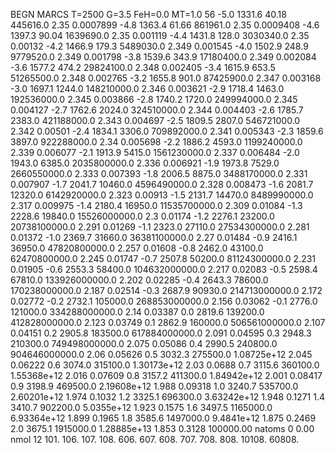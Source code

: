 BEGN
MARCS T=2500 G=3.5 FeH=0.0 MT=1.0
                  56
-5.0 1331.6 40.18 445616.0 2.35 0.0007899 
-4.8 1363.4 61.66 861961.0 2.35 0.0009408 
-4.6 1397.3 90.04 1639690.0 2.35 0.001119 
-4.4 1431.8 128.0 3030340.0 2.35 0.00132 
-4.2 1466.9 179.3 5489030.0 2.349 0.001545 
-4.0 1502.9 248.9 9779520.0 2.349 0.001798 
-3.8 1539.6 343.9 17180400.0 2.349 0.002084 
-3.6 1577.2 474.2 29824100.0 2.348 0.002405 
-3.4 1615.9 653.5 51265500.0 2.348 0.002765 
-3.2 1655.8 901.0 87425900.0 2.347 0.003168 
-3.0 1697.1 1244.0 148210000.0 2.346 0.003621 
-2.9 1718.4 1463.0 192536000.0 2.345 0.003866 
-2.8 1740.2 1720.0 249994000.0 2.345 0.004127 
-2.7 1762.6 2024.0 324510000.0 2.344 0.004403 
-2.6 1785.7 2383.0 421188000.0 2.343 0.004697 
-2.5 1809.5 2807.0 546721000.0 2.342 0.00501 
-2.4 1834.1 3306.0 709892000.0 2.341 0.005343 
-2.3 1859.6 3897.0 922288000.0 2.34 0.005698 
-2.2 1886.2 4593.0 1199240000.0 2.339 0.006077 
-2.1 1913.9 5415.0 1561230000.0 2.337 0.006484 
-2.0 1943.0 6385.0 2035800000.0 2.336 0.006921 
-1.9 1973.8 7529.0 2660550000.0 2.333 0.007393 
-1.8 2006.5 8875.0 3488170000.0 2.331 0.007907 
-1.7 2041.7 10460.0 4596490000.0 2.328 0.008473 
-1.6 2081.7 12320.0 6142920000.0 2.323 0.00913 
-1.5 2131.7 14470.0 8489990000.0 2.317 0.009975 
-1.4 2180.4 16950.0 11535700000.0 2.309 0.01084 
-1.3 2228.6 19840.0 15526000000.0 2.3 0.01174 
-1.2 2276.1 23200.0 20738100000.0 2.291 0.01269 
-1.1 2323.0 27110.0 27534300000.0 2.281 0.01372 
-1.0 2369.7 31660.0 36381100000.0 2.27 0.01484 
-0.9 2416.1 36950.0 47820800000.0 2.257 0.01608 
-0.8 2462.0 43100.0 62470800000.0 2.245 0.01747 
-0.7 2507.8 50200.0 81124300000.0 2.231 0.01905 
-0.6 2553.3 58400.0 104632000000.0 2.217 0.02083 
-0.5 2598.4 67810.0 133926000000.0 2.202 0.02285 
-0.4 2643.3 78600.0 170238000000.0 2.187 0.02514 
-0.3 2687.9 90930.0 214713000000.0 2.172 0.02772 
-0.2 2732.1 105000.0 268853000000.0 2.156 0.03062 
-0.1 2776.0 121000.0 334288000000.0 2.14 0.03387 
0.0 2819.6 139200.0 412828000000.0 2.123 0.03749 
0.1 2862.9 160000.0 506561000000.0 2.107 0.04151 
0.2 2905.8 183500.0 617884000000.0 2.091 0.04595 
0.3 2948.3 210300.0 749498000000.0 2.075 0.05086 
0.4 2990.5 240800.0 904646000000.0 2.06 0.05626 
0.5 3032.3 275500.0 1.08725e+12 2.045 0.06222 
0.6 3074.0 315100.0 1.30173e+12 2.03 0.0688 
0.7 3115.6 360100.0 1.55368e+12 2.016 0.07609 
0.8 3157.2 411300.0 1.84942e+12 2.001 0.08417 
0.9 3198.9 469500.0 2.19608e+12 1.988 0.09318 
1.0 3240.7 535700.0 2.60201e+12 1.974 0.1032 
1.2 3325.1 696300.0 3.63242e+12 1.948 0.1271 
1.4 3410.7 902200.0 5.0355e+12 1.923 0.1575 
1.6 3497.5 1165000.0 6.93364e+12 1.899 0.1965 
1.8 3585.6 1497000.0 9.4841e+12 1.875 0.2469 
2.0 3675.1 1915000.0 1.28885e+13 1.853 0.3128 
100000.00
natoms              0      0.00
nmol          12
          101.         106.       107.      108.         606.        607.        608.
          707.         708.       808.    10108.       60808.

